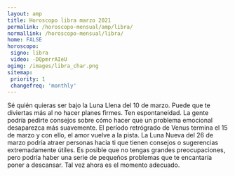 ```yaml
---
layout: amp
title: Horoscopo libra marzo 2021 
permalink: /horoscopo-mensual/amp/libra/
normallink: /horoscopo-mensual/libra/
home: FALSE
horoscopo:
 signo: libra
 video: -DQpmrrAIeU
ogimg: /images/libra_char.png
sitemap:
 priority: 1
 changefreq: 'monthly'
---
```



Sé quién quieras ser bajo la Luna Llena del 10 de marzo. Puede que te diviertas más al no hacer planes firmes. Ten espontaneidad. La gente podría pedirte consejos sobre cómo hacer que un problema emocional desaparezca más suavemente. El período retrógrado de Venus termina el 15 de marzo y con ello, el amor vuelve a la pista. La Luna Nueva del 26 de marzo podría atraer personas hacia ti que tienen consejos o sugerencias extremadamente útiles. Es posible que no tengas grandes preocupaciones, pero podría haber una serie de pequeños problemas que te encantaría poner a descansar. Tal vez ahora es el momento adecuado.